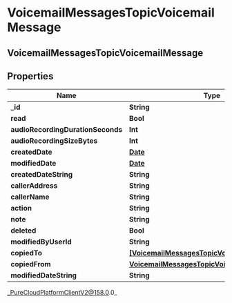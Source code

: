 # VoicemailMessagesTopicVoicemailMessage

## VoicemailMessagesTopicVoicemailMessage

## Properties

|Name | Type | Description | Notes|
|------------ | ------------- | ------------- | -------------|
| **_id** | **String** |  | [optional] |
| **read** | **Bool** |  | [optional] |
| **audioRecordingDurationSeconds** | **Int** |  | [optional] |
| **audioRecordingSizeBytes** | **Int** |  | [optional] |
| **createdDate** | [**Date**](Date) |  | [optional] |
| **modifiedDate** | [**Date**](Date) |  | [optional] |
| **createdDateString** | **String** |  | [optional] |
| **callerAddress** | **String** |  | [optional] |
| **callerName** | **String** |  | [optional] |
| **action** | **String** |  | [optional] |
| **note** | **String** |  | [optional] |
| **deleted** | **Bool** |  | [optional] |
| **modifiedByUserId** | **String** |  | [optional] |
| **copiedTo** | [**[VoicemailMessagesTopicVoicemailCopyRecord]**](VoicemailMessagesTopicVoicemailCopyRecord) |  | [optional] |
| **copiedFrom** | [**VoicemailMessagesTopicVoicemailCopyRecord**](VoicemailMessagesTopicVoicemailCopyRecord) |  | [optional] |
| **modifiedDateString** | **String** |  | [optional] |



_PureCloudPlatformClientV2@158.0.0_
